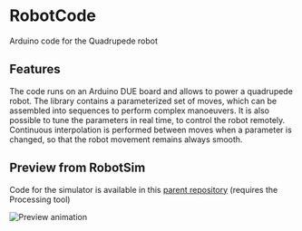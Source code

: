 # RobotCode
Arduino code for the Quadrupede robot

## Features

The code runs on an Arduino DUE board and allows to power a quadrupede robot. The library contains a parameterized set of moves, which can be assembled into sequences to perform complex manoeuvers. It is also possible to tune the parameters in real time, to control the robot remotely. Continuous interpolation is performed between moves when a parameter is changed, so that the robot movement remains always smooth.

## Preview from RobotSim

Code for the simulator is available in this [parent repository](https://github.com/ericleib/RobotSim) (requires the Processing tool)

![Preview animation](https://github.com/ericleib/ericleib.github.io/blob/master/imgs/robotsim.gif?raw=true)


